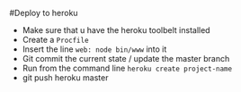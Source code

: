 #Deploy to heroku

 - Make sure that u have the heroku toolbelt installed
 - Create a ``` Procfile ```
 - Insert the line ``` web: node bin/www ``` into it
 - Git commit the current state / update the master branch
 - Run from the command line ``` heroku create project-name ```
 - git push heroku master
 